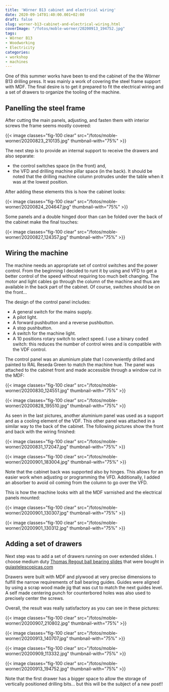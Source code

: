 ```yaml
---
title: 'Wörner B13 cabinet and electrical wiring'
date: 2020-09-14T01:40:00.001+02:00
draft: false
slug: worner-b13-cabinet-and-electrical-wiring.html
coverImage: "/fotos/moble-worner/20200913_194752.jpg"
tags:
- Wörner B13
- Woodworking
- Electricity
categories:
- workshop
- machines
---
```



One of this summer works have been to end the cabinet of the the
Wörner B13 drilling press. It was mainly a work of covering the steel
frame support with MDF. The final desire is to get it prepared to fit
the electrical wiring and a set of drawers to organize the tooling of
the machine.


Panelling the steel frame
-------------------------


After cutting the main panels, adjusting, and fasten them with
interior screws the frame seems mostly covered:


{{< image classes="fig-100 clear"  src="/fotos/moble-worner/20200823_210135.jpg" thumbnail-with="75%" >}}

The next step is to provide an internal support to receive the drawers
and also separate:


*   the control switches space (in the front) and,
*   the VFD and drilling machine pillar space (in the back). It should
    be noted that the drilling machine column protrudes under the
    table when it was at the lowest position.


After adding these elements this is how the cabinet looks:


{{< image classes="fig-100 clear"  src="/fotos/moble-worner/20200824_204647.jpg" thumbnail-with="75%" >}}

Some panels and a double hinged door than can be folded over the back
of the cabinet make the final touches:


{{< image classes="fig-100 clear"  src="/fotos/moble-worner/20200827_124357.jpg" thumbnail-with="75%" >}}



Wiring the machine
------------------


The machine needs an appropriate set of control switches and the power
control. From the beginning I decided to runt it by using and VFD to
get a better control of the speed without requiring too much belt
changing. The motor and light cables go through the column of the
machine and thus are available in the back part of the cabinet. Of
course, switches should be on the front...


The design of the control panel includes:


*   A general switch for the mains supply.
*   A pilot light.
*   A forward pushbutton and a reverse pushbutton.
*   A stop pushbutton.
*   A switch for the machine light.
*   A 10 positions rotary switch to select speed. I use a binary coded
    switch: this reduces the number of control wires and is compatible
    with the VDF control.


The control panel was an aluminium plate that I conveniently drilled
and painted to RAL Reseda Green to match the machine hue. The panel
was attached to the cabinet front and made accessible through a window
cut in the MDF:


{{< image classes="fig-100 clear"  src="/fotos/moble-worner/20200830_124551.jpg" thumbnail-with="75%" >}}

{{< image classes="fig-100 clear"  src="/fotos/moble-worner/20200828_195510.jpg" thumbnail-with="75%" >}}

As seen in the last pictures, another aluminium panel was used as a
support and as a cooling element of the VDF. This other panel was
attached in a similar way to the back of the cabinet. The following
pictures show the front and back with the wiring finished:


{{< image classes="fig-100 clear"  src="/fotos/moble-worner/20200831_172047.jpg" thumbnail-with="75%" >}}

{{< image classes="fig-100 clear"  src="/fotos/moble-worner/20200901_183004.jpg" thumbnail-with="75%" >}}

Note that the cabinet back was supported also by hinges. This allows
for an easier work when adjusting or programming the
VFD. Additionally, I added an absorber to avoid oil coming from the
column to go over the VFD.


This is how the machine looks with all the MDF varnished and the
electrical panels mounted:


{{< image classes="fig-100 clear"  src="/fotos/moble-worner/20200901_130307.jpg" thumbnail-with="75%" >}}

{{< image classes="fig-100 clear"  src="/fotos/moble-worner/20200901_130312.jpg" thumbnail-with="75%" >}}



Adding a set of drawers
-----------------------


Next step was to add a set of drawers running on over extended
slides. I choose medium duty [Thomas Regout ball bearing
slides](https://www.thomasregout-telescopicslides.com/) that were
bought in [guiastelescopicas.com](http://guiastelescopicas.com)


Drawers were built with MDF and plywood at very precise dimensions to
fulfill the narrow requirements of ball bearing guides. Guides were
aligned by using a scrap wood made jig that was cut to match the next
guides level. A self made centering punch for counterbored holes was
also used to precisely center the screws.


Overall, the result was really satisfactory as you can see in these
pictures:


{{< image classes="fig-100 clear"  src="/fotos/moble-worner/20200907_210802.jpg" thumbnail-with="75%" >}}

{{< image classes="fig-100 clear"  src="/fotos/moble-worner/20200913_140707.jpg" thumbnail-with="75%" >}}

{{< image classes="fig-100 clear"  src="/fotos/moble-worner/20200909_113332.jpg" thumbnail-with="75%" >}}

{{< image classes="fig-100 clear"  src="/fotos/moble-worner/20200913_194752.jpg" thumbnail-with="75%" >}}

Note that the first drawer has a bigger space to allow the storage of
vertically positioned drilling bits... but this will be the subject of
a new post!!

